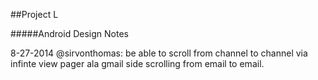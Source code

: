 ##Project L

#####Android Design Notes


8-27-2014 @sirvonthomas:
be able to scroll from channel to channel via infinte view pager ala gmail side scrolling from email to email.
